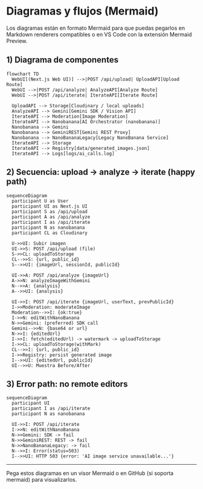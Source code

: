# Diagramas y flujos (Mermaid)

Los diagramas están en formato Mermaid para que puedas pegarlos en Markdown renderers compatibles o en VS Code con la extensión Mermaid Preview.

## 1) Diagrama de componentes

```mermaid
flowchart TD
  WebUI[(Next.js Web UI)] -->|POST /api/upload| UploadAPI[Upload Route]
  WebUI -->|POST /api/analyze| AnalyzeAPI[Analyze Route]
  WebUI -->|POST /api/iterate| IterateAPI[Iterate Route]

  UploadAPI --> Storage[Cloudinary / local uploads]
  AnalyzeAPI --> Gemini[Gemini SDK / Vision API]
  IterateAPI --> Moderation[Image Moderation]
  IterateAPI --> Nanobanana[AI Orchestrator (nanobanana)]
  Nanobanana --> Gemini
  Nanobanana --> GeminiREST[Gemini REST Proxy]
  Nanobanana --> NanoBananaLegacy[Legacy NanoBanana Service]
  IterateAPI --> Storage
  IterateAPI --> Registry[data/generated_images.json]
  IterateAPI --> Logs[logs/ai_calls.log]
```

## 2) Secuencia: upload -> analyze -> iterate (happy path)

```mermaid
sequenceDiagram
  participant U as User
  participant UI as Next.js UI
  participant S as /api/upload
  participant A as /api/analyze
  participant I as /api/iterate
  participant N as nanobanana
  participant CL as Cloudinary

  U->>UI: Subir imagen
  UI->>S: POST /api/upload (file)
  S->>CL: uploadToStorage
  CL-->>S: {url, public_id}
  S-->>UI: {imageUrl, sessionId, publicId}

  UI->>A: POST /api/analyze {imageUrl}
  A->>N: analyzeImageWithGemini
  N-->>A: {analysis}
  A-->>UI: {analysis}

  UI->>I: POST /api/iterate {imageUrl, userText, prevPublicId}
  I->>Moderation: moderateImage
  Moderation-->>I: {ok:true}
  I->>N: editWithNanoBanana
  N->>Gemini: (preferred) SDK call
  Gemini-->>N: {base64 or url}
  N->>I: {editedUrl}
  I->>I: fetch(editedUrl) -> watermark -> uploadToStorage
  I->>CL: uploadToStorage(withMark)
  CL-->>I: {url, public_id}
  I->>Registry: persist generated image
  I-->>UI: {editedUrl, publicId}
  UI-->>U: Muestra Before/After
```

## 3) Error path: no remote editors

```mermaid
sequenceDiagram
  participant UI
  participant I as /api/iterate
  participant N as nanobanana

  UI->>I: POST /api/iterate
  I->>N: editWithNanoBanana
  N->>Gemini: SDK -> fail
  N->>GeminiREST: REST -> fail
  N->>NanoBananaLegacy: -> fail
  N-->>I: Error(status=503)
  I-->>UI: HTTP 503 {error: 'AI image service unavailable...'}
```


---

Pega estos diagramas en un visor Mermaid o en GitHub (si soporta mermaid) para visualizarlos.
